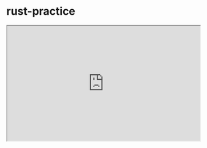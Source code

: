 # rust-practice

<iframe
  src="https://dull-family-3da.notion.site/Rust-6f6a1d833d2c4d198eb011a8b60b87f3"
  style="width:100%; height:300px;"
></iframe>
